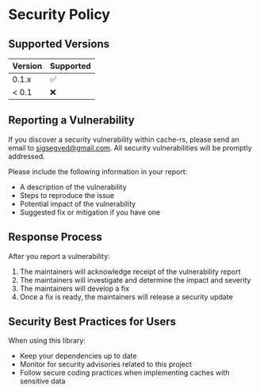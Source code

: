 # Security Policy

## Supported Versions

| Version | Supported          |
| ------- | ------------------ |
| 0.1.x   | :white_check_mark: |
| < 0.1   | :x:                |

## Reporting a Vulnerability

If you discover a security vulnerability within cache-rs, please send an email to sigsegved@gmail.com. 
All security vulnerabilities will be promptly addressed.

Please include the following information in your report:

- A description of the vulnerability
- Steps to reproduce the issue
- Potential impact of the vulnerability
- Suggested fix or mitigation if you have one

## Response Process

After you report a vulnerability:

1. The maintainers will acknowledge receipt of the vulnerability report
2. The maintainers will investigate and determine the impact and severity
3. The maintainers will develop a fix
4. Once a fix is ready, the maintainers will release a security update

## Security Best Practices for Users

When using this library:

- Keep your dependencies up to date
- Monitor for security advisories related to this project
- Follow secure coding practices when implementing caches with sensitive data
